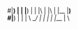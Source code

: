 #|__) |  |  |__) |  | |\ | |\ | |__  |__)                                                                                                                                                                               
#|__) |  |  |  \ \__/ | \| | \| |___ |  \ 
